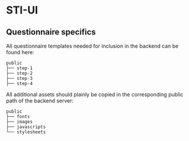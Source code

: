 # STI-UI

## Questionnaire specifics

All questionnaire templates needed for inclusion in the backend can be found here:

```
public
├── step-1
├── step-2
├── step-3
├── step-4
```

All additional assets should plainly be copied in the corresponding public path
of the backend server:

```
public
├── fonts
├── images
├── javascripts
└── stylesheets
```
